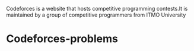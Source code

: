 Codeforces is a website that hosts competitive programming contests.It is maintained by a group of competitive programmers from ITMO University

# Codeforces-problems
